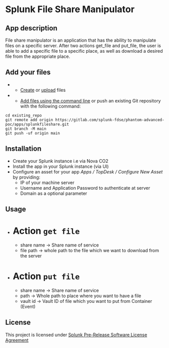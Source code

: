 # Splunk File Share Manipulator



## App description

File share manipulator is an application that has the ability to manipulate files on a specific server. After two actions get_file and put_file, the user is able to add a specific file to a specific place, as well as download a desired file from the appropriate place.

## Add your files

- * [Create](https://docs.gitlab.com/ee/user/project/repository/web_editor.html#create-a-file) or [upload](https://docs.gitlab.com/ee/user/project/repository/web_editor.html#upload-a-file) files
- * [Add files using the command line](https://docs.gitlab.com/ee/gitlab-basics/add-file.html#add-a-file-using-the-command-line) or push an existing Git repository with the following command:

```
cd existing_repo
git remote add origin https://gitlab.com/splunk-fdse/phantom-advanced-poc/apps/splunkfileshare.git
git branch -M main
git push -uf origin main
```
## Installation
* Create your Splunk instance i.e via Nova CO2
* Install the app in your Splunk instance (via UI)
* Configure an asset for your app *Apps / TopDesk / Configure New Asset* by providing:
    * IP of your machine server
    * Username and Application Password to authenticate at server
    * Domain as a optional parameter

## Usage
* # Action `get file`
    * share name -> Share name of service
    * file path -> whole path to the file which we want to download from the server

* # Action `put file`
    * share name -> Share name of service
    * path -> Whole path to place where you want to have a file
    * vault id -> Vault ID of file which you want to put from Container (Event)

## License
This project is licensed under [Splunk Pre-Release Software License Agreement](https://gitlab.com/splunk-fdse/phantom-advanced-poc/apps/phtopdesk/-/blob/master/app/LICENSE.md)
